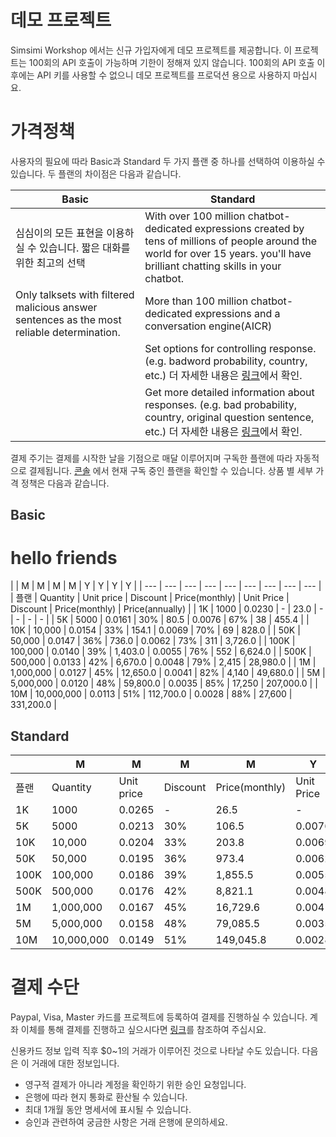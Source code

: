 <style
  type="text/css">
style {color:#ffffff;display:hidden}
h1, h2, h3, h4, h5, h6 {color:#333333;}
p, li {color:#333333}
code {color:#000080;}
</style>

# 데모 프로젝트

Simsimi Workshop 에서는 신규 가입자에게 데모 프로젝트를 제공합니다. 이 프로젝트는 100회의 API 호출이 가능하며 기한이 정해져 있지 않습니다. 100회의 API 호출 이후에는 API 키를 사용할 수 없으니 데모 프로젝트를 프로덕션 용으로 사용하지 마십시요.

# 가격정책

사용자의 필요에 따라 Basic과 Standard 두 가지 플랜 중 하나를 선택하여 이용하실 수 있습니다. 두 플랜의 차이점은 다음과 같습니다.

| Basic | Standard |
| --- | --- |
| 심심이의 모든 표현을 이용하실 수 있습니다. 짧은 대화를 위한 최고의 선택 | With over 100 million chatbot-dedicated expressions created by tens of millions of people around the world for over 15 years. you'll have brilliant chatting skills in your chatbot. |
| Only talksets with filtered malicious answer sentences as the most reliable determination. | More than 100 million chatbot-dedicated expressions and a conversation engine(AICR) |
| | Set options for controlling response. (e.g. badword probability, country, etc.) 더 자세한 내용은 [링크](https://workshop.simsimi.com/document?lc=ko#st_filter_options)에서 확인. |
| | Get more detailed information about responses. (e.g. bad probability, country, original question sentence, etc.) 더 자세한 내용은 [링크](https://workshop.simsimi.com/document?lc=ko#st_additional_info_details)에서 확인. |

결제 주기는 결제를 시작한 날을 기점으로 매달 이루어지며 구독한 플랜에 따라 자동적으로 결제됩니다. [콘솔](https://workshop.simsimi.com/dashboard) 에서 현재 구독 중인 플랜을 확인할 수 있습니다. 상품 별 세부 가격 정책은 다음과 같습니다.

## Basic
<h1> hello friends </h1>
| | M | M | M | M | Y | Y | Y | Y |
| --- | --- | --- | --- | --- | --- | --- | --- | --- |
| 플랜 | Quantity | Unit price | Discount | Price(monthly) | Unit Price | Discount | Price(monthly) | Price(annually) |
| 1K | 1000 | 0.0230 | - | 23.0 | - | - | - | - |
| 5K | 5000 | 0.0161 | 30% | 80.5 | 0.0076 | 67% | 38 | 455.4 |
| 10K | 10,000 | 0.0154 | 33% | 154.1 | 0.0069 | 70% | 69 | 828.0 |
| 50K | 50,000 | 0.0147 | 36% | 736.0 | 0.0062 | 73% | 311 | 3,726.0 |
| 100K | 100,000 | 0.0140 | 39% | 1,403.0 | 0.0055 | 76% | 552 | 6,624.0 |
| 500K | 500,000 | 0.0133 | 42% | 6,670.0 | 0.0048 | 79% | 2,415 | 28,980.0 |
| 1M | 1,000,000 | 0.0127 | 45% | 12,650.0 | 0.0041 | 82% | 4,140 | 49,680.0 |
| 5M | 5,000,000 | 0.0120 | 48% | 59,800.0 | 0.0035 | 85% | 17,250 | 207,000.0 |
| 10M | 10,000,000 | 0.0113 | 51% | 112,700.0 | 0.0028 | 88% | 27,600 | 331,200.0 |

## Standard

| | M | M | M | M | Y | Y | Y | Y |
| --- | --- | --- | --- | --- | --- | --- | --- | --- |
| 플랜 | Quantity | Unit price | Discount | Price(monthly) | Unit Price | Discount | Price(monthly) | Price(annually) |
| 1K | 1000 | 0.0265 | - | 26.5 | - | - | - | - |
| 5K | 5000 | 0.0213 | 30% | 106.5 | 0.0076 | 67% | 50 | 602.3 |
| 10K | 10,000 | 0.0204 | 33% | 203.8 | 0.0069 | 70% | 91 | 1,095.0 |
| 50K | 50,000 | 0.0195 | 36% | 973.4 | 0.0062 | 73% | 411 | 4,927.6 |
| 100K | 100,000 | 0.0186 | 39% | 1,855.5 | 0.0055 | 76% | 730 | 8,760.2 |
| 500K | 500,000 | 0.0176 | 42% | 8,821.1 | 0.0048 | 79% | 3,194 | 38,326.1 |
| 1M | 1,000,000 | 0.0167 | 45% | 16,729.6 | 0.0041 | 82% | 5,475 | 65,701.8 |
| 5M | 5,000,000 | 0.0158 | 48% | 79,085.5 | 0.0035 | 85% | 22,813 | 273,757.5 |
| 10M | 10,000,000 | 0.0149 | 51% | 149,045.8 | 0.0028 | 88% | 36,501 | 438,012.0 |

# 결제 수단

Paypal, Visa, Master 카드를 프로젝트에 등록하여 결제를 진행하실 수 있습니다. 계좌 이체를 통해 결제를 진행하고 싶으시다면 [링크](https://workshop.simsimi.com/support?lc=ko#st_payment_q1)를 참조하여 주십시요.

신용카드 정보 입력 직후 $0~1의 거래가 이루어진 것으로 나타날 수도 있습니다. 다음은 이 거래에 대한 정보입니다.

* 영구적 결제가 아니라 계정을 확인하기 위한 승인 요청입니다.
* 은행에 따라 현지 통화로 환산될 수 있습니다.
* 최대 1개월 동안 명세서에 표시될 수 있습니다.
* 승인과 관련하여 궁금한 사항은 거래 은행에 문의하세요.
